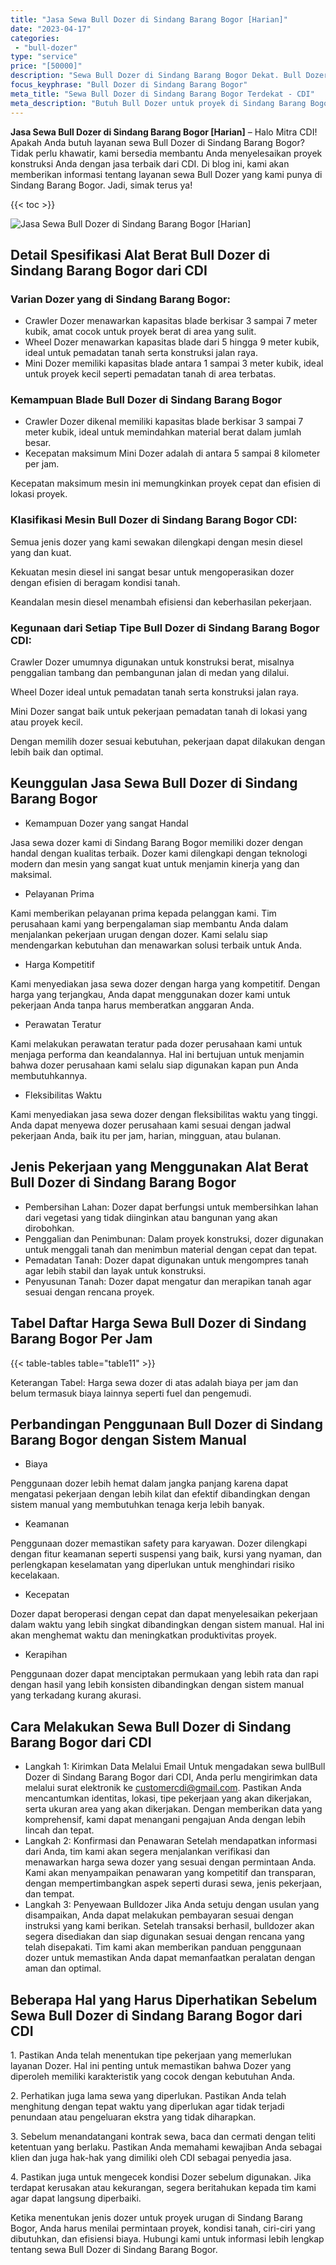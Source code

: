 ```yaml
---
title: "Jasa Sewa Bull Dozer di Sindang Barang Bogor [Harian]"
date: "2023-04-17"
categories:
 - "bull-dozer"
type: "service"
price: "[50000]"
description: "Sewa Bull Dozer di Sindang Barang Bogor Dekat. Bull Dozer ini menjadi solusi utama dalam proyek pembangunan sebagai alat berat berkualitas tinggi dan efisien. Hubungi kami untuk informasi lebih detail."
focus_keyphrase: "Bull Dozer di Sindang Barang Bogor"
meta_title: "Sewa Bull Dozer di Sindang Barang Bogor Terdekat - CDI"
meta_description: "Butuh Bull Dozer untuk proyek di Sindang Barang Bogor? Layanan profesional kami siap melayani dengan solusi optimal. Segera hubungi kami."
---
```


**Jasa Sewa Bull Dozer di Sindang Barang Bogor [Harian]** – Halo Mitra CDI! Apakah Anda butuh layanan sewa Bull Dozer di Sindang Barang Bogor? Tidak perlu khawatir, kami bersedia membantu Anda menyelesaikan proyek konstruksi Anda dengan jasa terbaik dari CDI. Di blog ini, kami akan memberikan informasi tentang layanan sewa Bull Dozer yang kami punya di Sindang Barang Bogor. Jadi, simak terus ya!

{{< toc >}}

![Jasa Sewa Bull Dozer di Sindang Barang Bogor [Harian]](/images/bull-dozer/bull-dozer-12.jpg)

## Detail Spesifikasi Alat Berat Bull Dozer di Sindang Barang Bogor dari CDI

### Varian Dozer yang di Sindang Barang Bogor:

*   Crawler Dozer menawarkan kapasitas blade berkisar 3 sampai 7 meter kubik, amat cocok untuk proyek berat di area yang sulit.
*   Wheel Dozer menawarkan kapasitas blade dari 5 hingga 9 meter kubik, ideal untuk pemadatan tanah serta konstruksi jalan raya.
*   Mini Dozer memiliki kapasitas blade antara 1 sampai 3 meter kubik, ideal untuk proyek kecil seperti pemadatan tanah di area terbatas.

### Kemampuan Blade Bull Dozer di Sindang Barang Bogor

*   Crawler Dozer dikenal memiliki kapasitas blade berkisar 3 sampai 7 meter kubik, ideal untuk memindahkan material berat dalam jumlah besar.
*   Kecepatan maksimum Mini Dozer adalah di antara 5 sampai 8 kilometer per jam.

Kecepatan maksimum mesin ini memungkinkan proyek cepat dan efisien di lokasi proyek.

### Klasifikasi Mesin Bull Dozer di Sindang Barang Bogor CDI:

Semua jenis dozer yang kami sewakan dilengkapi dengan mesin diesel yang dan kuat.

Kekuatan mesin diesel ini sangat besar untuk mengoperasikan dozer dengan efisien di beragam kondisi tanah.

Keandalan mesin diesel menambah efisiensi dan keberhasilan pekerjaan.

### Kegunaan dari Setiap Tipe Bull Dozer di Sindang Barang Bogor CDI:

Crawler Dozer umumnya digunakan untuk konstruksi berat, misalnya penggalian tambang dan pembangunan jalan di medan yang dilalui.

Wheel Dozer ideal untuk pemadatan tanah serta konstruksi jalan raya.

Mini Dozer sangat baik untuk pekerjaan pemadatan tanah di lokasi yang atau proyek kecil.

Dengan memilih dozer sesuai kebutuhan, pekerjaan dapat dilakukan dengan lebih baik dan optimal.

## Keunggulan Jasa Sewa Bull Dozer di Sindang Barang Bogor

*   Kemampuan Dozer yang sangat Handal

Jasa sewa dozer kami di Sindang Barang Bogor memiliki dozer dengan handal dengan kualitas terbaik. Dozer kami dilengkapi dengan teknologi modern dan mesin yang sangat kuat untuk menjamin kinerja yang dan maksimal.
*   Pelayanan Prima

Kami memberikan pelayanan prima kepada pelanggan kami. Tim perusahaan kami yang berpengalaman siap membantu Anda dalam menjalankan pekerjaan urugan dengan dozer. Kami selalu siap mendengarkan kebutuhan dan menawarkan solusi terbaik untuk Anda.
*   Harga Kompetitif

Kami menyediakan jasa sewa dozer dengan harga yang kompetitif. Dengan harga yang terjangkau, Anda dapat menggunakan dozer kami untuk pekerjaan Anda tanpa harus memberatkan anggaran Anda.
*   Perawatan Teratur

Kami melakukan perawatan teratur pada dozer perusahaan kami untuk menjaga performa dan keandalannya. Hal ini bertujuan untuk menjamin bahwa dozer perusahaan kami selalu siap digunakan kapan pun Anda membutuhkannya.
*   Fleksibilitas Waktu

Kami menyediakan jasa sewa dozer dengan fleksibilitas waktu yang tinggi. Anda dapat menyewa dozer perusahaan kami sesuai dengan jadwal pekerjaan Anda, baik itu per jam, harian, mingguan, atau bulanan.

## Jenis Pekerjaan yang Menggunakan Alat Berat Bull Dozer di Sindang Barang Bogor

*   Pembersihan Lahan: Dozer dapat berfungsi untuk membersihkan lahan dari vegetasi yang tidak diinginkan atau bangunan yang akan dirobohkan.
*   Penggalian dan Penimbunan: Dalam proyek konstruksi, dozer digunakan untuk menggali tanah dan menimbun material dengan cepat dan tepat.
*   Pemadatan Tanah: Dozer dapat digunakan untuk mengompres tanah agar lebih stabil dan layak untuk konstruksi.
*   Penyusunan Tanah: Dozer dapat mengatur dan merapikan tanah agar sesuai dengan rencana proyek.

## Tabel Daftar Harga Sewa Bull Dozer di Sindang Barang Bogor Per Jam

{{< table-tables table="table11" >}}

Keterangan Tabel: Harga sewa dozer di atas adalah biaya per jam dan belum termasuk biaya lainnya seperti fuel dan pengemudi.

## Perbandingan Penggunaan Bull Dozer di Sindang Barang Bogor dengan Sistem Manual

*   Biaya

Penggunaan dozer lebih hemat dalam jangka panjang karena dapat mengatasi pekerjaan dengan lebih kilat dan efektif dibandingkan dengan sistem manual yang membutuhkan tenaga kerja lebih banyak.
*   Keamanan

Penggunaan dozer memastikan safety para karyawan. Dozer dilengkapi dengan fitur keamanan seperti suspensi yang baik, kursi yang nyaman, dan perlengkapan keselamatan yang diperlukan untuk menghindari risiko kecelakaan.
*   Kecepatan

Dozer dapat beroperasi dengan cepat dan dapat menyelesaikan pekerjaan dalam waktu yang lebih singkat dibandingkan dengan sistem manual. Hal ini akan menghemat waktu dan meningkatkan produktivitas proyek.
*   Kerapihan

Penggunaan dozer dapat menciptakan permukaan yang lebih rata dan rapi dengan hasil yang lebih konsisten dibandingkan dengan sistem manual yang terkadang kurang akurasi.

## Cara Melakukan Sewa Bull Dozer di Sindang Barang Bogor dari CDI

*   Langkah 1: Kirimkan Data Melalui Email
Untuk mengadakan sewa bullBull Dozer di Sindang Barang Bogor dari CDI, Anda perlu mengirimkan data melalui surat elektronik ke customercdi@gmail.com. Pastikan Anda mencantumkan identitas, lokasi, tipe pekerjaan yang akan dikerjakan, serta ukuran area yang akan dikerjakan. Dengan memberikan data yang komprehensif, kami dapat menangani pengajuan Anda dengan lebih lincah dan tepat.
*   Langkah 2: Konfirmasi dan Penawaran
Setelah mendapatkan informasi dari Anda, tim kami akan segera menjalankan verifikasi dan menawarkan harga sewa dozer yang sesuai dengan permintaan Anda. Kami akan menyampaikan penawaran yang kompetitif dan transparan, dengan mempertimbangkan aspek seperti durasi sewa, jenis pekerjaan, dan tempat.
*   Langkah 3: Penyewaan Bulldozer
Jika Anda setuju dengan usulan yang disampaikan, Anda dapat melakukan pembayaran sesuai dengan instruksi yang kami berikan. Setelah transaksi berhasil, bulldozer akan segera disediakan dan siap digunakan sesuai dengan rencana yang telah disepakati. Tim kami akan memberikan panduan penggunaan dozer untuk memastikan Anda dapat memanfaatkan peralatan dengan aman dan optimal.

## Beberapa Hal yang Harus Diperhatikan Sebelum Sewa Bull Dozer di Sindang Barang Bogor dari CDI

1\.  Pastikan Anda telah menentukan tipe pekerjaan yang memerlukan layanan Dozer. Hal ini penting untuk memastikan bahwa Dozer yang diperoleh memiliki karakteristik yang cocok dengan kebutuhan Anda.

2\.  Perhatikan juga lama sewa yang diperlukan. Pastikan Anda telah menghitung dengan tepat waktu yang diperlukan agar tidak terjadi penundaan atau pengeluaran ekstra yang tidak diharapkan.

3\.  Sebelum menandatangani kontrak sewa, baca dan cermati dengan teliti ketentuan yang berlaku. Pastikan Anda memahami kewajiban Anda sebagai klien dan juga hak-hak yang dimiliki oleh CDI sebagai penyedia jasa.

4\.  Pastikan juga untuk mengecek kondisi Dozer sebelum digunakan. Jika terdapat kerusakan atau kekurangan, segera beritahukan kepada tim kami agar dapat langsung diperbaiki.

Ketika menentukan jenis dozer untuk proyek urugan di Sindang Barang Bogor, Anda harus menilai permintaan proyek, kondisi tanah, ciri-ciri yang dibutuhkan, dan efisiensi biaya. Hubungi kami untuk informasi lebih lengkap tentang sewa Bull Dozer di Sindang Barang Bogor.